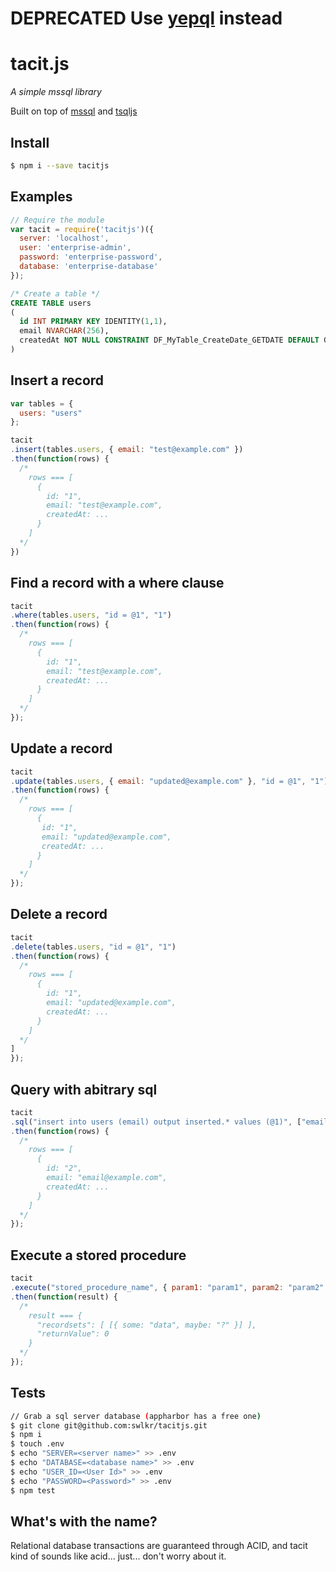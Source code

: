 # DEPRECATED Use [yepql](https://github.com/swlkr/yepql) instead


# tacit.js
_A simple mssql library_

Built on top of [mssql](https://github.com/patriksimek/node-mssql) and [tsqljs](https://github.com/swlkr/tsqljs)

## Install

```bash
$ npm i --save tacitjs
```

## Examples

```js
// Require the module
var tacit = require('tacitjs')({
  server: 'localhost',
  user: 'enterprise-admin',
  password: 'enterprise-password',
  database: 'enterprise-database'
});
```

```sql
/* Create a table */
CREATE TABLE users
(
  id INT PRIMARY KEY IDENTITY(1,1),
  email NVARCHAR(256),
  createdAt NOT NULL CONSTRAINT DF_MyTable_CreateDate_GETDATE DEFAULT GETDATE()
)
```

## Insert a record

```js
var tables = {
  users: "users"
};

tacit
.insert(tables.users, { email: "test@example.com" })
.then(function(rows) {
  /*
    rows === [
      {
        id: "1",
        email: "test@example.com",
        createdAt: ...
      }
    ]
  */
})
```

## Find a record with a where clause

```js
tacit
.where(tables.users, "id = @1", "1")
.then(function(rows) {
  /*
    rows === [
      {
        id: "1",
        email: "test@example.com",
        createdAt: ...
      }
    ]
  */
});
```

## Update a record

```js
tacit
.update(tables.users, { email: "updated@example.com" }, "id = @1", "1")
.then(function(rows) {
  /*
    rows === [
      {
       id: "1",
       email: "updated@example.com",
       createdAt: ...
      }
    ]
  */
});
```


## Delete a record

```js
tacit
.delete(tables.users, "id = @1", "1")
.then(function(rows) {
  /*
    rows === [
      {
        id: "1",
        email: "updated@example.com",
        createdAt: ...
      }
    ]
  */
]
});
```

## Query with abitrary sql

```js
tacit
.sql("insert into users (email) output inserted.* values (@1)", ["email@example.com"])
.then(function(rows) {
  /*
    rows === [
      {
        id: "2",
        email: "email@example.com",
        createdAt: ...
      }
    ]
  */
});
```

## Execute a stored procedure

```js
tacit
.execute("stored_procedure_name", { param1: "param1", param2: "param2" })
.then(function(result) {
  /*
    result === {
      "recordsets": [ [{ some: "data", maybe: "?" }] ],
      "returnValue": 0
    }
  */
});
```

## Tests

```bash
// Grab a sql server database (appharbor has a free one)
$ git clone git@github.com:swlkr/tacitjs.git
$ npm i
$ touch .env
$ echo "SERVER=<server name>" >> .env
$ echo "DATABASE=<database name>" >> .env
$ echo "USER_ID=<User Id>" >> .env
$ echo "PASSWORD=<Password>" >> .env
$ npm test
```

## What's with the name?

Relational database transactions are guaranteed through ACID, and tacit kind of
sounds like acid... just... don't worry about it.
